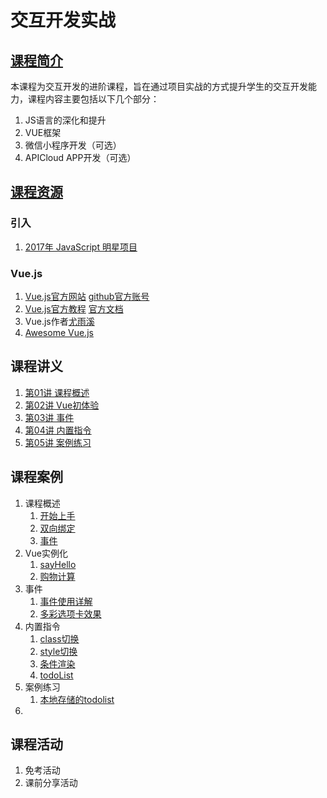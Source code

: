 # 交互开发实战

## [课程简介](https://github.com/BestACE/interaction/issues/1)

本课程为交互开发的进阶课程，旨在通过项目实战的方式提升学生的交互开发能力，课程内容主要包括以下几个部分：
1. JS语言的深化和提升
2. VUE框架
3. 微信小程序开发（可选）
4. APICloud APP开发（可选）

## [课程资源](https://github.com/BestACE/interaction/issues/2)
### 引入
1. [2017年 JavaScript 明星项目](https://risingstars.js.org/2017/zh)

### Vue.js
1. [Vue.js官方网站](https://cn.vuejs.org/)  [github官方账号](https://github.com/vuejs/vue)
2. [Vue.js官方教程](https://cn.vuejs.org/v2/guide/) [官方文档](https://cn.vuejs.org/v2/api/)
3. Vue.js作者[尤雨溪](http://evanyou.me/)
4. [Awesome Vue.js](https://github.com/vuejs/awesome-vue)

## 课程讲义
1. [第01讲 课程概述](https://bestace.github.io/interaction/ppts/ppt/01.html)
2. [第02讲 Vue初体验](https://bestace.github.io/interaction/ppts/ppt/02.html)
3. [第03讲 事件](https://bestace.github.io/interaction/ppts/ppt/03.html)
4. [第04讲 内置指令](https://bestace.github.io/interaction/ppts/ppt/04.html)
5. [第05讲 案例练习](https://bestace.github.io/interaction/ppts/ppt/05.html)


## 课程案例
1. 课程概述
	1. [开始上手](https://bestace.github.io/interaction/demos/01/01开始操作.html)
	2. [双向绑定](https://bestace.github.io/interaction/demos/01/02双向绑定.html)
	3. [事件](https://bestace.github.io/interaction/demos/01/03事件.html)
2. Vue实例化
	1. [sayHello](https://bestace.github.io/interaction/demos/02/01sayHello.html)
	2. [购物计算](https://bestace.github.io/interaction/demos/02/02table.html)
3. 事件
    1. [事件使用详解](https://bestace.github.io/interaction/demos/03/01event.html)
	2. [多彩选项卡效果](https://bestace.github.io/interaction/demos/03/02tab.html)
4. 内置指令
	1. [class切换](https://bestace.github.io/interaction/demos/04/01class.html)
	2. [style切换](https://bestace.github.io/interaction/demos/04/02style.html)
	3. [条件渲染](https://bestace.github.io/interaction/demos/04/03if.html)
	4. [todoList](https://bestace.github.io/interaction/demos/04/04todo.html)
5. 案例练习
	1. [本地存储的todolist](https://bestace.github.io/interaction/demos/05/01todo.html)
6. 

## 课程活动
1. 免考活动
2. 课前分享活动